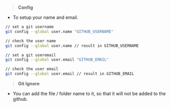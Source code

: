 
> **Config**
- To setup your name and email.
```bash
// set a git username
git config --global user.name "GITHUB_USERNAME"

// check the user name
git config --global user.name // result in GITHUB_USERNAME

// set a git useremail
git config --global user.email "GITHUB_EMAIL"

// check the user email
git config --global user.email // result in GITHUB_EMAIL
```

> **Git Ignore**
- You can add the file / folder name to it, so that it will not be added to the github.





